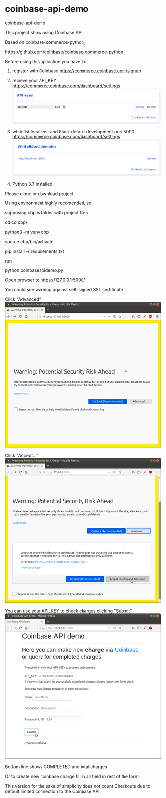 # coinbase-api-demo
coinbase-api-demo

This project show using Coinbase API

Based on coinbase-commerce-python,

https://github.com/coinbase/coinbase-commerce-python

Before using this aplication you have to:

1. register with Coinbase 
https://commerce.coinbase.com/signup

2. recieve your API_KEY 
https://commerce.coinbase.com/dashboard/settings
![](https://github.com/svetkesh/coinbase-api-demo/blob/master/screenshots/Screenshot%20at%202019-05-02%2003-00-17.png)

3. whitelist localhost and Flask default development port 5000
https://commerce.coinbase.com/dashboard/settings
![](https://github.com/svetkesh/coinbase-api-demo/blob/master/screenshots/Screenshot%20at%202019-05-02%2002-59-28.png)

4. Python 3.7 installed

Please clone or download project.

Using environment highly recomended, so

supposing cbp is folder with project files

cd cd cbp/

python3 -m venv cbp

source cbp/bin/activate

pip install -r requirements.txt

run

python coinbaseapidemo.py

Open browser to https://127.0.0.1:5000/


You could see warning against self-signed SSL sertificate

Click "Advanced"
![](https://github.com/svetkesh/coinbase-api-demo/blob/master/screenshots/Screenshot%20at%202019-05-02%2002-56-20.png)

Click "Accept..."
![](https://github.com/svetkesh/coinbase-api-demo/blob/master/screenshots/Screenshot%20at%202019-05-02%2002-56-47.png)

You can use your API_KEY
to check charges clicking "Submit"
![](https://github.com/svetkesh/coinbase-api-demo/blob/master/screenshots/Screenshot%20at%202019-05-02%2003-14-15.png)

Bottom line shows COMPLETED and total charges

Or to create new coinbase charge fill in all field in rest of the form.

This version for the sake of simplicity does not count Checkouts
due to default limited connection to the Coinbase API.
